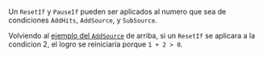 Un `ResetIf` y `PauseIf` pueden ser aplicados al numero que sea de condiciones `AddHits`, `AddSource`, y `SubSource`.

Volviendo al [ejemplo del `AddSource`](AddSource-Flag-es) de arriba, si un `ResetIf` se aplicara a la condicion 2, el logro se reiniciaría porque `1 + 2 > 0`.
